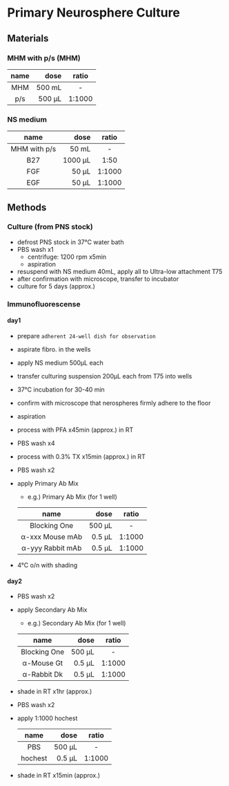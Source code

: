 # Primary Neurosphere Culture
## Materials
### MHM with p/s (MHM)
| name | dose | ratio |
| :---: | ---: | :---: |
| MHM | 500 mL | - |
| p/s | 500 μL | 1:1000 |

### NS medium
| name | dose | ratio |
| :---: | ---: | :---: |
| MHM with p/s | 50 mL | - |
| B27 | 1000 μL | 1:50 |
| FGF | 50 μL | 1:1000 |
| EGF | 50 μL | 1:1000 |

## Methods
### Culture (from PNS stock)
- defrost PNS stock in 37°C water bath
- PBS wash x1
    - centrifuge: 1200 rpm x5min
    - aspiration
- resuspend with NS medium 40mL, apply all to Ultra-low attachment T75
- after confirmation with microscope, transfer to incubator
- culture for 5 days (approx.)

### Immunofluorescense
#### day1
- prepare `adherent 24-well dish for observation`
- aspirate fibro. in the wells
- apply NS medium 500μL each
- transfer culturing suspension 200μL each from T75 into wells
- 37°C incubation for 30-40 min
- confirm with microscope that nerospheres firmly adhere to the floor
- aspiration
- process with PFA x45min (approx.) in RT
- PBS wash x4
- process with 0.3% TX x15min (approx.) in RT
- PBS wash x2
- apply Primary Ab Mix
    - e.g.) Primary Ab Mix (for 1 well)

    | name | dose | ratio |
    | :---: | ---: | :---: |
    | Blocking One | 500 μL | - |
    | α-xxx Mouse mAb | 0.5 μL | 1:1000 |
    | α-yyy Rabbit mAb | 0.5 μL | 1:1000 |
- 4°C o/n with shading
#### day2
- PBS wash x2
- apply Secondary Ab Mix
    - e.g.) Secondary Ab Mix (for 1 well)

    | name | dose | ratio |
    | :---: | ---: | :---: |
    | Blocking One | 500 μL | - |
    | α-Mouse Gt | 0.5 μL | 1:1000 |
    | α-Rabbit Dk | 0.5 μL | 1:1000 |
- shade in RT x1hr (approx.)
- PBS wash x2
- apply 1:1000 hochest

    | name | dose | ratio |
    | :---: | ---: | :---: |
    | PBS | 500 μL | - |
    | hochest | 0.5 μL | 1:1000 |
- shade in RT x15min (approx.)
